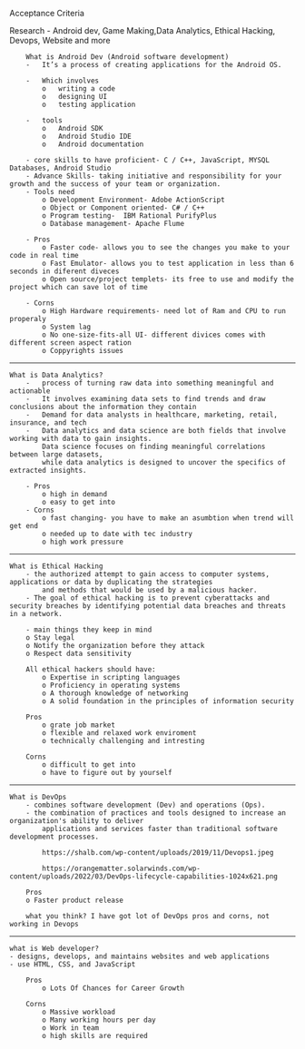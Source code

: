 Acceptance Criteria

Research 
	-	Android dev, Game Making,Data Analytics, Ethical Hacking, Devops, Website and more
	
		What is Android Dev (Android software development) 
		-	It’s a process of creating applications for the Android OS. 
		
		-	Which involves 
			o	writing a code
			o	designing UI
			o	testing application
			
		-	tools 
			o	Android SDK
			o	Android Studio IDE
			o	Android documentation 

		- core skills to have proficient- C / C++, JavaScript, MYSQL Databases, Android Studio
		- Advance Skills- taking initiative and responsibility for your growth and the success of your team or organization.
		- Tools need 
			o Development Environment- Adobe ActionScript
			o Object or Component oriented- C# / C++
			o Program testing-  IBM Rational PurifyPlus
			o Database management- Apache Flume
		
		- Pros 
			o Faster code- allows you to see the changes you make to your code in real time 
			o Fast Emulator- allows you to test application in less than 6 seconds in diferent diveces 
			o Open source/project templets- its free to use and modify the project which can save lot of time 
		
		- Corns 
			o High Hardware requirements- need lot of Ram and CPU to run properaly 
			o System lag
			o No one-size-fits-all UI- different divices comes with different screen aspect ration 
			o Coppyrights issues
			
----------------------------------------------------------------------------------------------------------------------

	What is Data Analytics? 
		-   process of turning raw data into something meaningful and actionable
		- 	It involves examining data sets to find trends and draw conclusions about the information they contain
		- 	Demand for data analysts in healthcare, marketing, retail, insurance, and tech
		- 	Data analytics and data science are both fields that involve working with data to gain insights. 
			Data science focuses on finding meaningful correlations between large datasets, 
			while data analytics is designed to uncover the specifics of extracted insights.
			
		- Pros
			o high in demand 
			o easy to get into 
		- Corns
			o fast changing- you have to make an asumbtion when trend will get end
			o needed up to date with tec industry 
			o high work pressure
			
----------------------------------------------------------------------------------------------------------------------

	What is Ethical Hacking
		- the authorized attempt to gain access to computer systems, applications or data by duplicating the strategies 
			and methods that would be used by a malicious hacker.
		- The goal of ethical hacking is to prevent cyberattacks and security breaches by identifying potential data breaches and threats in a network.
		
		- main things they keep in mind 
		o Stay legal 
		o Notify the organization before they attack 
		o Respect data sensitivity 
		
		All ethical hackers should have:
			o Expertise in scripting languages
			o Proficiency in operating systems
			o A thorough knowledge of networking
			o A solid foundation in the principles of information security
			
		Pros
			o grate job market 
			o flexible and relaxed work enviroment 
			o technically challenging and intresting 
			
		Corns
			o difficult to get into 
			o have to figure out by yourself 
			
			
----------------------------------------------------------------------------------------------------------------------

	What is DevOps 
		- combines software development (Dev) and operations (Ops). 
		- the combination of practices and tools designed to increase an organization's ability to deliver 
			applications and services faster than traditional software development processes.
			
			https://shalb.com/wp-content/uploads/2019/11/Devops1.jpeg
			
			https://orangematter.solarwinds.com/wp-content/uploads/2022/03/DevOps-lifecycle-capabilities-1024x621.png
			
		Pros
		o Faster product release 
		
		what you think? I have got lot of DevOps pros and corns, not working in Devops
		
		
----------------------------------------------------------------------------------------------------------------------

	what is Web developer?
	- designs, develops, and maintains websites and web applications 
	- use HTML, CSS, and JavaScript
	
		Pros
			o Lots Of Chances for Career Growth
			
		Corns 
			o Massive workload 
			o Many working hours per day 
			o Work in team 
			o high skills are required 
			
